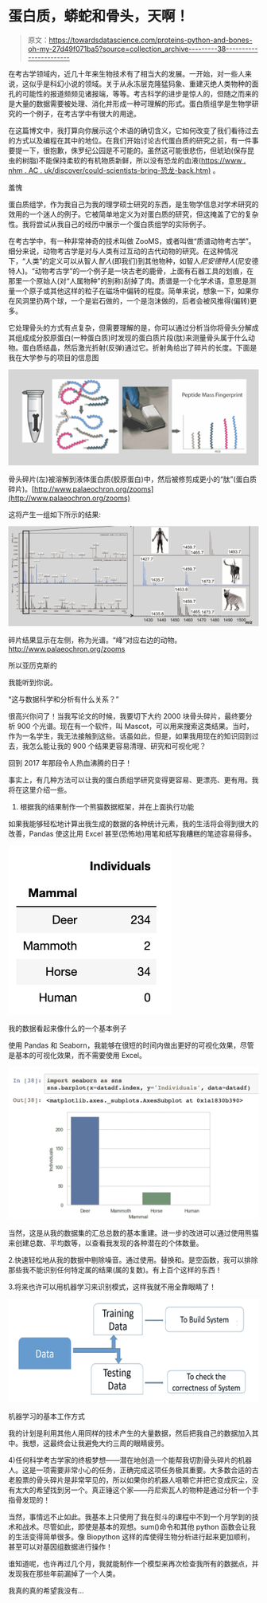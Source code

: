 # 蛋白质，蟒蛇和骨头，天啊！

> 原文：<https://towardsdatascience.com/proteins-python-and-bones-oh-my-27d49f071ba5?source=collection_archive---------38----------------------->

在考古学领域内，近几十年来生物技术有了相当大的发展。一开始，对一些人来说，这似乎是科幻小说的领域。关于从永冻层克隆猛犸象、重建灭绝人类物种的面孔的可能性的报道频频见诸报端，等等。考古科学的进步是惊人的，但随之而来的是大量的数据需要被处理、消化并形成一种可理解的形式。蛋白质组学是生物学研究的一个例子，在考古学中有很大的用途。

在这篇博文中，我打算向你展示这个术语的确切含义，它如何改变了我们看待过去的方式以及编程在其中的地位。在我们开始讨论古代蛋白质的研究之前，有一件事要提一下，很抱歉，侏罗纪公园是不可能的。虽然这可能很悲伤，但琥珀(保存昆虫的树脂)不能保持柔软的有机物质新鲜，所以没有恐龙的血液([https://www . nhm . AC . uk/discover/could-scientists-bring-恐龙-back.htm)](https://www.nhm.ac.uk/discover/could-scientists-bring-dinosaurs-back.html) 。

羞愧

蛋白质组学，作为我自己为我的理学硕士研究的东西，是生物学信息对学术研究的效用的一个迷人的例子。它被简单地定义为对蛋白质的研究，但这掩盖了它的复杂性。我将尝试从我自己的经历中展示一个蛋白质组学的实际例子。

在考古学中，有一种非常神奇的技术叫做 ZooMS，或者叫做“质谱动物考古学”。细分来说，动物考古学是对与人类有过互动的古代动物的研究。在这种情况下，“人类”的定义可以从智人*智人*(即我们)到其他物种，如智人*尼安德特人*(尼安德特人)。“动物考古学”的一个例子是一块古老的鹿骨，上面有石器工具的划痕，在那里一个原始人(对“人属物种”的别称)刮掉了肉。质谱是一个化学术语，意思是测量一个原子或其他这样的粒子在磁场中偏转的程度。简单来说，想象一下，如果你在风洞里扔两个球，一个是岩石做的，一个是泡沫做的，后者会被风推得(偏转)更多。

它处理骨头的方式有点复杂，但需要理解的是，你可以通过分析当你将骨头分解成其组成成分胶原蛋白(一种蛋白质)时发现的蛋白质片段(肽)来测量骨头属于什么动物。蛋白质结晶，然后激光折射(反弹)通过它。折射角给出了碎片的长度。下面是我在大学参与的项目的信息图

![](img/2e5407f6f7ac7515b19b5880e35c1311.png)

骨头碎片(左)被溶解到液体蛋白质(胶原蛋白)中，然后被修剪成更小的“肽”(蛋白质碎片)。[http://www.palaeochron.org/zooms](http://www.palaeochron.org/zooms)

这将产生一组如下所示的结果:

![](img/c2a6d12001f55d5836e6f353e64dd182.png)

碎片结果显示在左侧，称为光谱。“峰”对应右边的动物。http://www.palaeochron.org/zooms

所以亚历克斯的

我能听到你说。

“这与数据科学和分析有什么关系？”

很高兴你问了！当我写论文的时候，我要切下大约 2000 块骨头碎片，最终要分析 900 个光谱。现在有一个软件，叫 Mascot，可以用来搜索这类结果。当时，作为一名学生，我无法接触到这些。话虽如此，但是，如果我用现在的知识回到过去，我怎么能让我的 900 个结果更容易清理、研究和可视化呢？

回到 2017 年那段令人热血沸腾的日子！

事实上，有几种方法可以让我的蛋白质组学研究变得更容易、更漂亮、更有用。我将在这里介绍一些。

1.  根据我的结果制作一个熊猫数据框架，并在上面执行功能

如果我能够轻松地计算出我生成的数据的各种统计元素，我的生活将会得到很大的改善，Pandas 使这比用 Excel 甚至(恐怖地)用笔和纸写我糟糕的笔迹容易得多。

![](img/e1250b976032e9c00c05a615891634c7.png)

我的数据看起来像什么的一个基本例子

使用 Pandas 和 Seaborn，我能够在很短的时间内做出更好的可视化效果，尽管是基本的可视化效果，而不需要使用 Excel。

![](img/5292b39bb8cf85d92ff456fce20314ae.png)

当然，这是从我的数据集的汇总总数的基本重建。进一步的改进可以通过使用熊猫来创建总数、平均数等，以查看我发现的各种潜在的个体数量。

2.快速轻松地从我的数据中剔除噪音。通过使用。替换和。是空函数，我可以排除那些我不能识别任何特定属的结果(属的复数)。有上百个这样的东西！

3.将来也许可以用机器学习来识别模式，这样我就不用全靠眼睛了！

![](img/468a7c74e03f5fc6fd2a2e0db01bf1b6.png)

机器学习的基本工作方式

我的计划是利用其他人用同样的技术产生的大量数据，然后把我自己的数据加入其中。我想，这最终会让我避免大约三周的眼睛疲劳。

4)任何科学考古学家的终极梦想——潜在地创造一个能帮我切割骨头碎片的机器人。这是一项需要非常小心的任务，正确完成这项任务极其重要。大多数合适的古老股票的骨头碎片是非常罕见的，所以如果你的机器人咀嚼它并把它变成灰尘，没有太大的希望找到另一个。真正锤这个家——丹尼索瓦人的物种是通过分析一个手指骨发现的！

当然，事情远不止如此。我基本上只使用了我在熨斗的课程中不到一个月学到的技术和战术。尽管如此，即使是基本的观想。sum()命令和其他 python 函数会让我的生活变得简单很多。像 Biopython 这样的库使得生物分析进行起来更加顺利，甚至可以对基因组数据进行操作！

谁知道呢，也许再过几个月，我就能制作一个模型来再次检查我所有的数据点，并发现我在那些年前漏掉了一个人类。

我真的真的希望我没有…